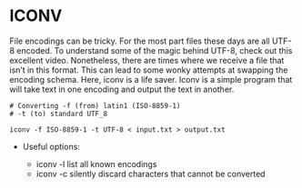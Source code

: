 # ICONV

File encodings can be tricky. For the most part files these days are all UTF-8 encoded. To
understand some of the magic behind UTF-8, check out this excellent video. Nonetheless, there are
times where we receive a file that isn’t in this format. This can lead to some wonky attempts at
swapping the encoding schema. Here, iconv is a life saver. Iconv is a simple program that will take
text in one encoding and output the text in another.

```shell
# Converting -f (from) latin1 (ISO-8859-1)
# -t (to) standard UTF_8

iconv -f ISO-8859-1 -t UTF-8 < input.txt > output.txt
```

- Useful options:

  - iconv -l list all known encodings
  - iconv -c silently discard characters that cannot be converted
